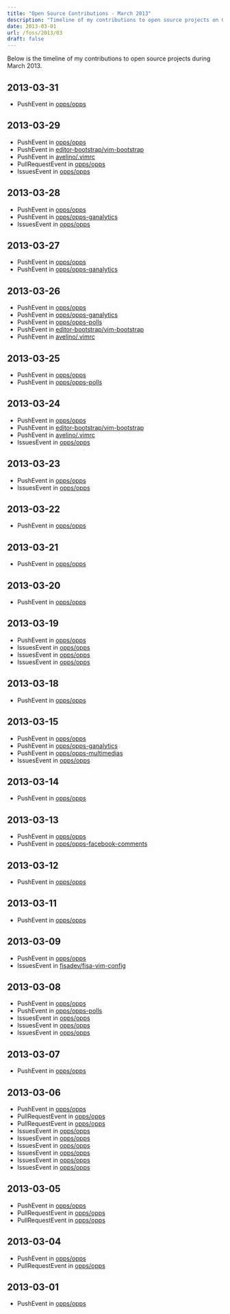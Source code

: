 ```yaml
---
title: "Open Source Contributions - March 2013"
description: "Timeline of my contributions to open source projects on GitHub during March 2013."
date: 2013-03-01
url: /foss/2013/03
draft: false
---
```


Below is the timeline of my contributions to open source projects during March 2013.

## 2013-03-31

- PushEvent in [opps/opps](https://github.com/opps/opps)

## 2013-03-29

- PushEvent in [opps/opps](https://github.com/opps/opps)
- PushEvent in [editor-bootstrap/vim-bootstrap](https://github.com/editor-bootstrap/vim-bootstrap)
- PushEvent in [avelino/.vimrc](https://github.com/avelino/.vimrc)
- PullRequestEvent in [opps/opps](https://github.com/opps/opps)
- IssuesEvent in [opps/opps](https://github.com/opps/opps)

## 2013-03-28

- PushEvent in [opps/opps](https://github.com/opps/opps)
- PushEvent in [opps/opps-ganalytics](https://github.com/opps/opps-ganalytics)
- IssuesEvent in [opps/opps](https://github.com/opps/opps)

## 2013-03-27

- PushEvent in [opps/opps](https://github.com/opps/opps)
- PushEvent in [opps/opps-ganalytics](https://github.com/opps/opps-ganalytics)

## 2013-03-26

- PushEvent in [opps/opps](https://github.com/opps/opps)
- PushEvent in [opps/opps-ganalytics](https://github.com/opps/opps-ganalytics)
- PushEvent in [opps/opps-polls](https://github.com/opps/opps-polls)
- PushEvent in [editor-bootstrap/vim-bootstrap](https://github.com/editor-bootstrap/vim-bootstrap)
- PushEvent in [avelino/.vimrc](https://github.com/avelino/.vimrc)

## 2013-03-25

- PushEvent in [opps/opps](https://github.com/opps/opps)
- PushEvent in [opps/opps-polls](https://github.com/opps/opps-polls)

## 2013-03-24

- PushEvent in [opps/opps](https://github.com/opps/opps)
- PushEvent in [editor-bootstrap/vim-bootstrap](https://github.com/editor-bootstrap/vim-bootstrap)
- PushEvent in [avelino/.vimrc](https://github.com/avelino/.vimrc)
- IssuesEvent in [opps/opps](https://github.com/opps/opps)

## 2013-03-23

- PushEvent in [opps/opps](https://github.com/opps/opps)
- IssuesEvent in [opps/opps](https://github.com/opps/opps)

## 2013-03-22

- PushEvent in [opps/opps](https://github.com/opps/opps)

## 2013-03-21

- PushEvent in [opps/opps](https://github.com/opps/opps)

## 2013-03-20

- PushEvent in [opps/opps](https://github.com/opps/opps)

## 2013-03-19

- PushEvent in [opps/opps](https://github.com/opps/opps)
- IssuesEvent in [opps/opps](https://github.com/opps/opps)
- IssuesEvent in [opps/opps](https://github.com/opps/opps)
- IssuesEvent in [opps/opps](https://github.com/opps/opps)

## 2013-03-18

- PushEvent in [opps/opps](https://github.com/opps/opps)

## 2013-03-15

- PushEvent in [opps/opps](https://github.com/opps/opps)
- PushEvent in [opps/opps-ganalytics](https://github.com/opps/opps-ganalytics)
- PushEvent in [opps/opps-multimedias](https://github.com/opps/opps-multimedias)
- IssuesEvent in [opps/opps](https://github.com/opps/opps)

## 2013-03-14

- PushEvent in [opps/opps](https://github.com/opps/opps)

## 2013-03-13

- PushEvent in [opps/opps](https://github.com/opps/opps)
- PushEvent in [opps/opps-facebook-comments](https://github.com/opps/opps-facebook-comments)

## 2013-03-12

- PushEvent in [opps/opps](https://github.com/opps/opps)

## 2013-03-11

- PushEvent in [opps/opps](https://github.com/opps/opps)

## 2013-03-09

- PushEvent in [opps/opps](https://github.com/opps/opps)
- IssuesEvent in [fisadev/fisa-vim-config](https://github.com/fisadev/fisa-vim-config)

## 2013-03-08

- PushEvent in [opps/opps](https://github.com/opps/opps)
- PushEvent in [opps/opps-polls](https://github.com/opps/opps-polls)
- IssuesEvent in [opps/opps](https://github.com/opps/opps)
- IssuesEvent in [opps/opps](https://github.com/opps/opps)
- IssuesEvent in [opps/opps](https://github.com/opps/opps)

## 2013-03-07

- PushEvent in [opps/opps](https://github.com/opps/opps)

## 2013-03-06

- PushEvent in [opps/opps](https://github.com/opps/opps)
- PullRequestEvent in [opps/opps](https://github.com/opps/opps)
- PullRequestEvent in [opps/opps](https://github.com/opps/opps)
- IssuesEvent in [opps/opps](https://github.com/opps/opps)
- IssuesEvent in [opps/opps](https://github.com/opps/opps)
- IssuesEvent in [opps/opps](https://github.com/opps/opps)
- IssuesEvent in [opps/opps](https://github.com/opps/opps)
- IssuesEvent in [opps/opps](https://github.com/opps/opps)
- IssuesEvent in [opps/opps](https://github.com/opps/opps)

## 2013-03-05

- PushEvent in [opps/opps](https://github.com/opps/opps)
- PullRequestEvent in [opps/opps](https://github.com/opps/opps)
- PullRequestEvent in [opps/opps](https://github.com/opps/opps)

## 2013-03-04

- PushEvent in [opps/opps](https://github.com/opps/opps)
- PullRequestEvent in [opps/opps](https://github.com/opps/opps)

## 2013-03-01

- PushEvent in [opps/opps](https://github.com/opps/opps)

